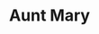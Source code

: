 ---
layout: $layouts/History.astro
title: Aunt Mary
year: 2025
photo: /robots/2025_Aunt_Mary.jpg
source: https://github.com/StuyPulse/Aunt-Mary
youtube_links:
  - name: Robot Reveal
    url: https://www.youtube.com/watch?v=oewXodMP0-0
awards:
    - Hudson Valley Regional Winners
---